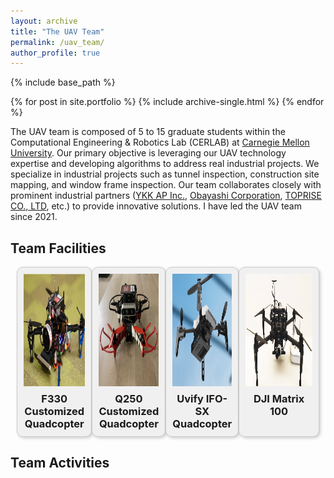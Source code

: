 ```yaml
---
layout: archive
title: "The UAV Team"
permalink: /uav_team/
author_profile: true
---
```


{% include base_path %}


{% for post in site.portfolio %}
  {% include archive-single.html %}
{% endfor %}

The UAV team is composed of 5 to 15 graduate students within the Computational Engineering & Robotics Lab (CERLAB) at [Carnegie Mellon University](https://www.cmu.edu/). Our primary objective is leveraging our UAV technology expertise and developing algorithms to address real industrial projects. We specialize in industrial projects such as tunnel inspection, construction site mapping, and window frame inspection. Our team collaborates closely with prominent industrial partners ([YKK AP Inc.](https://www.ykkap.com/), [Obayashi Corporation](https://www.obayashi.co.jp/en/), [TOPRISE CO., LTD](https://www.toprise.jp/), etc.) to provide innovative solutions. I have led the UAV team since 2021.

Team Facilities
------
<div style="display: flex; justify-content: space-between; margin: 10px;">
    <!-- First Block -->
    <div style="text-align: center; border: 1px solid #ccc; background-color: #f0f0f0; padding: 10px; box-shadow: 2px 2px 5px rgba(0,0,0,0.2); border-radius: 10px;">
        <div style="height: 180px; overflow: hidden;">
            <img src="/images/big_drone.jpg" alt="Image 1" style="width: auto; height: 100%;">
        </div>
        <h3 style="margin-top: 10px; margin-bottom: 0;">F330 Customized Quadcopter</h3>
    </div>
    <!-- Second Block -->
    <div style="text-align: center; border: 1px solid #ccc; background-color: #f0f0f0; padding: 10px; box-shadow: 2px 2px 5px rgba(0,0,0,0.2); border-radius: 10px;">
        <div style="height: 180px; overflow: hidden;">
            <img src="/images/small_drone.jpeg" alt="Image 2" style="width: auto; height: 100%;">
        </div>
        <h3 style="margin-top: 10px; margin-bottom: 0;">Q250 Customized Quadcopter</h3>
    </div>
    <!-- Third Block -->
    <div style="text-align: center; border: 1px solid #ccc; background-color: #f0f0f0; padding: 10px; box-shadow: 2px 2px 5px rgba(0,0,0,0.2); border-radius: 10px;">
        <div style="height: 180px; overflow: hidden;">
            <img src="/images/uvify_drone.png" alt="Image 3" style="width: auto; height: 100%;">
        </div>
        <h3 style="margin-top: 10px; margin-bottom: 0;">Uvify IFO-SX Quadcopter</h3>
    </div> 
    <!-- Fourth Block -->
    <div style="text-align: center; border: 1px solid #ccc; background-color: #f0f0f0; padding: 10px; box-shadow: 2px 2px 5px rgba(0,0,0,0.2); border-radius: 10px;">
        <div style="height: 180px; overflow: hidden;">
            <img src="/images/dji_drone.png" alt="Image 4" style="width: auto; height: 100%;">
        </div>
        <h3 style="margin-top: 10px; margin-bottom: 0;">DJI Matrix 100</h3>
    </div> 
</div>

Team Activities
------